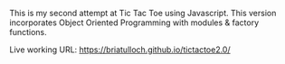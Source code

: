 This is my second attempt at Tic Tac Toe using Javascript. This version incorporates Object Oriented Programming with modules & factory functions.

Live working URL: https://briatulloch.github.io/tictactoe2.0/
